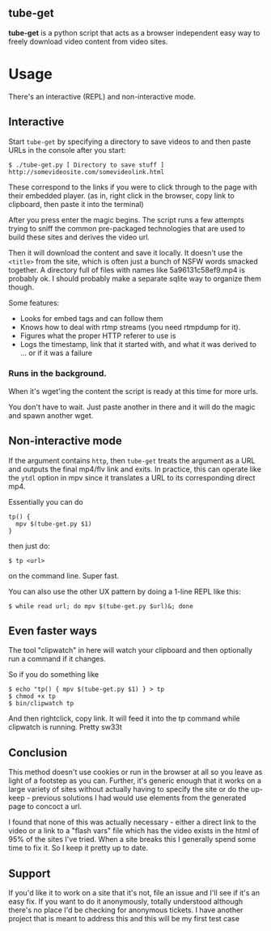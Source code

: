 ## tube-get

**tube-get** is a python script that acts as a browser independent easy way to freely download video content from video sites.

# Usage

There's an interactive (REPL) and non-interactive mode.

## Interactive

Start `tube-get` by specifying a directory to save videos to and then paste URLs in the console after you start:

    $ ./tube-get.py [ Directory to save stuff ]
    http://somevideosite.com/somevideolink.html

These correspond to the links if you were to click through to the page with their embedded player. (as in, right click in the browser, copy link to clipboard, then paste it into the terminal)

After you press enter the magic begins.  The script runs a few attempts trying to sniff the common pre-packaged technologies that are used to build these sites and derives the video url.

Then it will download the content and save it locally. It doesn't use the `<title>` from the site, which is often just a bunch of NSFW words smacked together. A directory full of files with names like 5a96131c58ef9.mp4 is probably ok.  I should probably make a separate sqlite way to organize them though.

Some features:
 
 * Looks for embed tags and can follow them
 * Knows how to deal with rtmp streams (you need rtmpdump for it).
 * Figures what the proper HTTP referer to use is
 * Logs the timestamp, link that it started with, and what it was derived to ... or if it was a failure

### Runs in the background.

When it's wget'ing the content the script is ready at this time for more urls.

You don't have to wait.  Just paste another in there and it will do the magic and spawn another wget.  

## Non-interactive mode

If the argument contains `http`, then `tube-get` treats the argument as a URL and outputs the final mp4/flv link and exits.  In practice, this can operate like the `ytdl` option in mpv since it translates a URL to its corresponding direct mp4.

Essentially you can do

```
tp() { 
  mpv $(tube-get.py $1)
}
```

then just do:

    $ tp <url>

on the command line. Super fast. 

You can also use the other UX pattern by doing a 1-line REPL like this:

    $ while read url; do mpv $(tube-get.py $url)&; done

## Even faster ways

The tool "clipwatch" in here will watch your clipboard and then optionally run a command if it changes.

So if you do something like

    $ echo "tp() { mpv $(tube-get.py $1) } > tp
    $ chmod +x tp
    $ bin/clipwatch tp

And then rightclick, copy link. It will feed it into the tp command while clipwatch is running. Pretty sw33t

## Conclusion

This method doesn't use cookies or run in the browser at all so you leave as light of a footstep as you can.  Further, it's generic enough that it works on a large variety of sites without actually having to specify the site or do the up-keep - previous solutions I had would use elements from the generated page to concoct a url. 

I found that none of this was actually necessary - either a direct link to the video or a link to a "flash vars" file which has the video exists in the html of 95% of the sites I've tried. When a site breaks this I generally spend some time to fix it.  So I keep it pretty up to date.

## Support

If you'd like it to work on a site that it's not, file an issue and I'll see if it's an easy fix. If you want to do it anonymously, totally understood although there's no place I'd be checking for anonymous tickets. I have another project that is meant to address this and this will be my first test case
